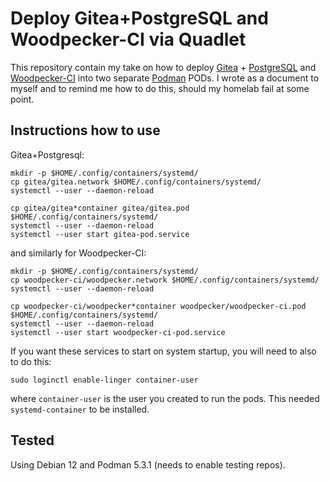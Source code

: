 # Deploy Gitea+PostgreSQL and Woodpecker-CI via Quadlet

This repository contain my take on how to deploy [Gitea](https://about.gitea.com/) + [PostgreSQL](https://www.postgresql.org/) and [Woodpecker-CI](https://woodpecker-ci.org/) into two separate [Podman](https://podman.io) PODs. I wrote as a document to myself and to remind me how to do this, should my homelab fail at some point.

## Instructions how to use

Gitea+Postgresql:

```shell
mkdir -p $HOME/.config/containers/systemd/
cp gitea/gitea.network $HOME/.config/containers/systemd/
systemctl --user --daemon-reload

cp gitea/gitea*container gitea/gitea.pod $HOME/.config/containers/systemd/
systemctl --user --daemon-reload
systemctl --user start gitea-pod.service
```

and similarly for Woodpecker-CI:

```shell
mkdir -p $HOME/.config/containers/systemd/
cp woodpecker-ci/woodpecker.network $HOME/.config/containers/systemd/
systemctl --user --daemon-reload

cp woodpecker-ci/woodpecker*container woodpecker/woodpecker-ci.pod $HOME/.config/containers/systemd/
systemctl --user --daemon-reload
systemctl --user start woodpecker-ci-pod.service
```

If you want these services to start on system startup, you will need to also to do this:
```shell
sudo loginctl enable-linger container-user
```
where `container-user` is the user you created to run the pods. This needed `systemd-container` to be installed.

## Tested

Using Debian 12 and Podman 5.3.1 (needs to enable testing repos).
